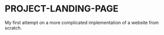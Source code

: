 # PROJECT-LANDING-PAGE
My first attempt on a more complicated implementation of a website from scratch.